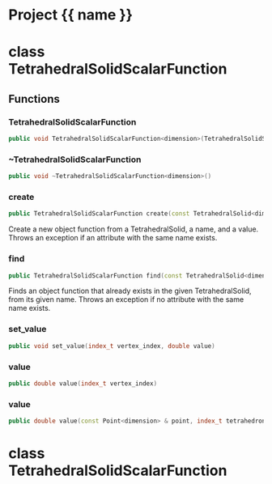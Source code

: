 <script setup>
import {useRoute} from 'vitepress'
const {path} = useRoute()
const tokens = path.split('/')
const words = tokens[2].split('-');
for (let i = 0; i < words.length; i++) {
    words[i] = words[i].charAt(0).toUpperCase() + words[i].slice(1);
    words[i] = words[i].replace('geode', 'Geode')
}
const name = words.join('-');
</script>
# Project {{ name }}

# class TetrahedralSolidScalarFunction


## Functions

### TetrahedralSolidScalarFunction

```cpp
public void TetrahedralSolidScalarFunction<dimension>(TetrahedralSolidScalarFunction<dimension> && other)
```


### ~TetrahedralSolidScalarFunction

```cpp
public void ~TetrahedralSolidScalarFunction<dimension>()
```


### create

```cpp
public TetrahedralSolidScalarFunction create(const TetrahedralSolid<dimension> & solid, basic_string_view function_name, double value)
```


 Create a new object function from a TetrahedralSolid, a name, and a value. Throws an exception if an attribute with the same name exists.

### find

```cpp
public TetrahedralSolidScalarFunction find(const TetrahedralSolid<dimension> & solid, basic_string_view function_name)
```


 Finds an object function that already exists in the given TetrahedralSolid, from its given name. Throws an exception if no attribute with the same name exists.

### set_value

```cpp
public void set_value(index_t vertex_index, double value)
```


### value

```cpp
public double value(index_t vertex_index)
```


### value

```cpp
public double value(const Point<dimension> & point, index_t tetrahedron_id)
```




# class TetrahedralSolidScalarFunction


